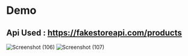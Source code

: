 # Demo 

## Api Used : https://fakestoreapi.com/products
![Screenshot (106)](https://github.com/HardCoder404/AddToCart---Redux_Toolkit/assets/127084297/112dbf5d-63e4-4fee-9d4d-70f1be559f5e)
![Screenshot (107)](https://github.com/HardCoder404/AddToCart---Redux_Toolkit/assets/127084297/08c8371d-83ac-44b2-8e87-6fd6ff5dbe98)
